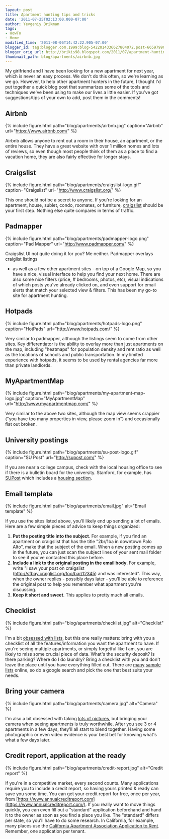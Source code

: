 ```yaml
---
layout: post
title: Apartment hunting tips and tricks
date: '2011-07-25T02:13:00.000-07:00'
author: Yevgeniy Brikman
tags:
- HowTo
- Home
modified_time: '2011-08-06T14:42:22.905-07:00'
blogger_id: tag:blogger.com,1999:blog-5422014336627804072.post-6659799083659628062
blogger_orig_url: http://brikis98.blogspot.com/2011/07/apartment-hunting-tips-and-tricks.html
thumbnail_path: blog/apartments/airbnb.jpg
---
```


My girlfriend and I have been looking for a new apartment for next year, which 
is never an easy process. We don't do this often, so we're learning as we go. 
However, to help other apartment hunters in the future, I thought I'd put 
together a quick blog post that summarizes some of the tools and techniques 
we've been using to make our lives a little easier. If you've got 
suggestions/tips of your own to add, post them in the comments! 

## Airbnb

{% include figure.html path="blog/apartments/airbnb.jpg" caption="Airbnb" url="https://www.airbnb.com/" %}

Airbnb allows anyone to rent out a room in their house, an apartment, or the 
entire house. They have a great website with over 1 million homes and lots of 
reviews, so even though most people think of them as a place to find a vacation
home, they are also fairly effective for longer stays.

## Craigslist

{% include figure.html path="blog/apartments/craigslist-logo.gif" caption="Craigslist" url="http://www.craigslist.org/" %}

This one should not be a secret to anyone. If you're looking for an apartment, 
house, sublet, condo, roomates, or furniture, 
[craigslist](http://www.craigslist.org/) should be your first step. Nothing 
else quite compares in terms of traffic. 

## Padmapper

{% include figure.html path="blog/apartments/padmapper-logo.png" caption="Pad Mapper" url="http://www.padmapper.com/" %}

Craigslist UI not quite doing it for you? Me neither. Padmapper overlays craiglist listings 
- as well as a few other apartment sites - on top of a Google Map, so you have 
a nice, visual interface to help you find your next home. There are also some 
nice filters (price, # bedrooms, photos, etc), visual indications of which 
posts you've already clicked on, and even support for email alerts that match 
your selected view &amp; filters. This has been my go-to site for apartment 
hunting. 

## Hotpads

{% include figure.html path="blog/apartments/hotpads-logo.png" caption="HotPads" url="http://www.hotpads.com/" %}

Very similar to padmapper, although the listings seem to come from other 
sites. Key differentiator is the ability to overlay more than just apartments 
on the map, including "heatmaps" for population density and rent ratio as well 
as the locations of schools and public transportation. In my limited 
experience with hotpads, it seems to be used by rental agencies far more than 
private landlords. 

## MyApartmentMap

{% include figure.html path="blog/apartments/my-apartment-map-logo.jpg" caption="MyApartmentMap" url="http://www.myapartmentmap.com/" %}

Very similar to the above two sites, although the map view seems crappier ("you 
have too many properties in view, please zoom in") and occasionally flat out 
broken. 

## University postings

{% include figure.html path="blog/apartments/su-post-logo.gif" caption="SU Post" url="http://supost.com/" %}

If you are near a college campus, check with the local housing office to see if 
there is a bulletin board for the university. Stanford, for example, has 
[SUPost](http://supost.com/) which includes a [housing 
section](http://supost.com/search/index/3). 

## Email template

{% include figure.html path="blog/apartments/email.jpg" alt="Email template" %}

If you use the sites listed above, you'll likely end up sending a lot of 
emails. Here are a few simple pieces of advice to keep things organized: 

1. **Put the posting title into the subject**. For example, if you find an 
apartment on craigslist that has the title "2br/1ba in downtown Palo Alto", 
make that the subject of the email. When a new posting comes up in the future, 
you can just scan the subject lines of your sent mail folder to see if you've 
contacted this place before. 
1. **Include a link to the original posting in the email body**. For example, 
write "I saw your post on craigslist 
(http://sfbay.craiglist.org/foo/bar/12345) and was interested". This way, when 
the owner replies - possibly days later - you'll be able to reference the 
original post to help you remember what apartment you're discussing. 
1. **Keep it short and sweet**. This applies to pretty much all emails. 

## Checklist

{% include figure.html path="blog/apartments/checklist.jpg" alt="Checklist" %}

I'm a bit [obsessed with 
lists](http://www.ybrikman.com/writing/2011/07/23/obsessed-with-lists-how-i-organize-my/), 
but this one really matters: bring with you a checklist of all the 
features/information you want the apartment to have. If you're seeing multiple 
apartments, or simply forgetful like I am, you are likely to miss some crucial 
piece of data. What's the security deposit? Is there parking? Where do I do 
laundry? Bring a checklist with you and don't leave the place until you have 
everything filled out. There are 
[many](http://www.stanford.edu/dept/rde/chs/campus/info/checklist.html) 
[sample](http://www.bedbathandbeyond.com/btsSurvFirstApartmentDetail.asp?sarticle=LifeFirstApartmentChecklist1&amp;) 
[lists](http://www.orangehousing.com/orange/checklist.htm) online, so do a 
google search and pick the one that best suits your needs. 

## Bring your camera

{% include figure.html path="blog/apartments/camera.jpg" alt="Camera" %}

I'm also a bit obsessed with taking [lots of 
pictures](https://picasaweb.google.com/home?showall=true), but bringing your 
camera when seeing apartments is truly worthwhile. After you see 3 or 4 
apartments in a few days, they'll all start to blend together. Having some 
photographic or even video evidence is your best bet for knowing what's what a 
few days later. 

## Credit report, application at the ready

{% include figure.html path="blog/apartments/credit-report.jpg" alt="Credit report" %}

If you're in a competitive market, every second counts. Many applications 
require you to include a credit report, so having yours printed &amp; ready 
can save you some time. You can get your credit report for free, once per 
year, from 
[https://www.annualcreditreport.com](https://www.annualcreditreport.com/). If 
you really want to move things quickly, you can even fill out a "standard" 
application beforehand and hand it to the owner as soon as you find a place 
you like. The "standard" differs per state, so you'll have to do some 
research. In California, for example, many places use the [California 
Apartment Association Application to 
Rent](http://www.karetakers.com/application2.pdf). Remember, one application 
per tenant. 
